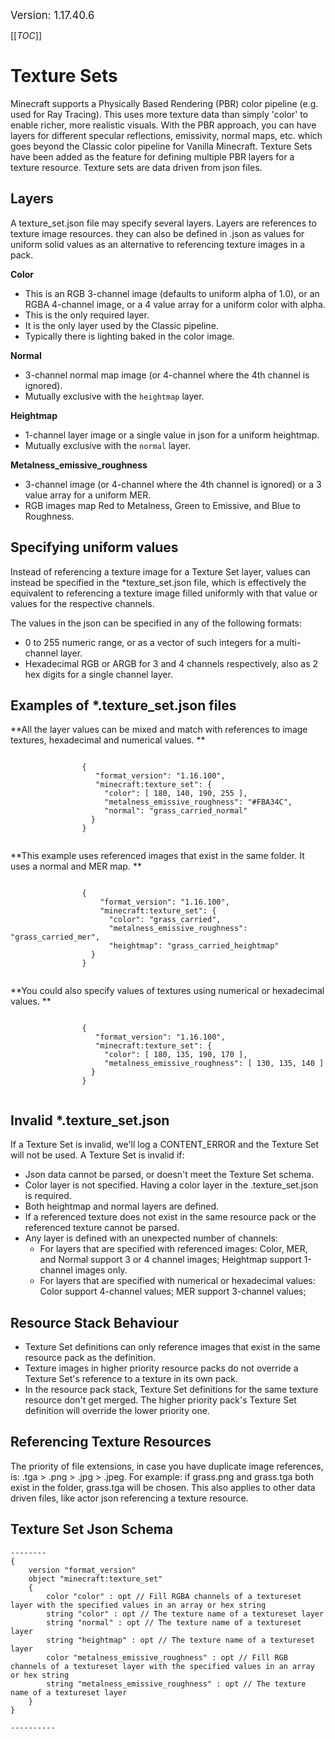 <big>Version: 1.17.40.6</big>

[[_TOC_]]

# Texture Sets

Minecraft supports a Physically Based Rendering (PBR) color pipeline (e.g. used for Ray Tracing). 		This uses more texture data than simply 'color' to enable richer, more realistic visuals. 		With the PBR approach, you can have layers for different specular reflections, emissivity, normal maps, etc. which goes beyond the Classic color pipeline for Vanilla Minecraft. 		Texture Sets have been added as the feature for defining multiple PBR layers for a texture resource. Texture sets are data driven from json files.



## Layers

A texture_set.json file may specify several layers.
Layers are references to texture image resources. they can also be defined in .json as values for uniform solid values as an alternative to referencing texture images in a pack.





**Color**

- This is an RGB 3-channel image (defaults to uniform alpha of 1.0), or an RGBA 4-channel image, or a 4 value array for a uniform color with alpha.
- This is the only required layer.
- It is the only layer used by the Classic pipeline.
- Typically there is lighting baked in the color image.




**Normal**

- 3-channel normal map image (or 4-channel where the 4th channel is ignored).
- Mutually exclusive with the `heightmap` layer.




**Heightmap**

- 1-channel layer image or a single value in json for a uniform heightmap.
- Mutually exclusive with the `normal` layer.




**Metalness_emissive_roughness**

- 3-channel image (or 4-channel where the 4th channel is ignored) or a 3 value array for a uniform MER.
- RGB images map Red to Metalness, Green to Emissive, and Blue to Roughness.




## Specifying uniform values

Instead of referencing a texture image for a Texture Set layer, values can instead be specified in the *texture_set.json file,			which is effectively the equivalent to referencing a texture image filled uniformly with that value or values for the respective channels.

The values in the json can be specified in any of the following formats:
- 0 to 255 numeric range, or as a vector of such integers for a multi-channel layer.
- Hexadecimal RGB or ARGB for 3 and 4 channels respectively, also as 2 hex digits for a single channel layer.




## Examples of *.texture_set.json files

**All the layer values can be mixed and match with references to image textures, hexadecimal and numerical values.
**
```

				{
				   "format_version": "1.16.100",
				   "minecraft:texture_set": {
				     "color": [ 180, 140, 190, 255 ],
				     "metalness_emissive_roughness": "#FBA34C",
				     "normal": "grass_carried_normal"
				  }
				}
				
```

**This example uses referenced images that exist in the same folder. It uses a normal and MER map.
**
```

				{
				    "format_version": "1.16.100",
				    "minecraft:texture_set": {
				      "color": "grass_carried",
				      "metalness_emissive_roughness": "grass_carried_mer",
				      "heightmap": "grass_carried_heightmap"
				  }
				}
				
```

**You could also specify values of textures using numerical or hexadecimal values.
**
```

				{
				   "format_version": "1.16.100",
				   "minecraft:texture_set": {
				     "color": [ 180, 135, 190, 170 ],
				     "metalness_emissive_roughness": [ 130, 135, 140 ]
				  }
				}
				
```



## Invalid *.texture_set.json

If a Texture Set is invalid, we'll log a CONTENT_ERROR and the Texture Set will not be used.
A Texture Set is invalid if:
- Json data cannot be parsed, or doesn't meet the Texture Set schema.
- Color layer is not specified. Having a color layer in the .texture_set.json is required.
- Both heightmap and normal layers are defined.
- If a referenced texture does not exist in the same resource pack or the referenced texture cannot be parsed.
- Any layer is defined with an unexpected number of channels:
  - For layers that are specified with referenced images: Color, MER, and Normal support 3 or 4 channel images;		Heightmap support 1-channel images only.
  - For layers that are specified with numerical or hexadecimal values: Color support 4-channel values;		MER support 3-channel values;




## Resource Stack Behaviour

- Texture Set definitions can only reference images that exist in the same resource pack as the definition.
- Texture images in higher priority resource packs do not override a Texture Set's reference to a texture in its own pack.
- In the resource pack stack, Texture Set definitions for the same texture resource don't get merged. The higher priority pack's Texture Set definition will override the lower priority one.




## Referencing Texture Resources

The priority of file extensions, in case you have duplicate image references, is: .tga > .png > .jpg > .jpeg. For example: 			if grass.png and grass.tga both exist in the folder, grass.tga will be chosen. This also applies to other data driven files, like actor json referencing a texture resource.




## Texture Set Json Schema

```
--------
{
    version "format_version"
    object "minecraft:texture_set"
    {
        color "color" : opt // Fill RGBA channels of a textureset layer with the specified values in an array or hex string
        string "color" : opt // The texture name of a textureset layer
        string "normal" : opt // The texture name of a textureset layer
        string "heightmap" : opt // The texture name of a textureset layer
        color "metalness_emissive_roughness" : opt // Fill RGB channels of a textureset layer with the specified values in an array or hex string
        string "metalness_emissive_roughness" : opt // The texture name of a textureset layer
    }
}

----------
```


